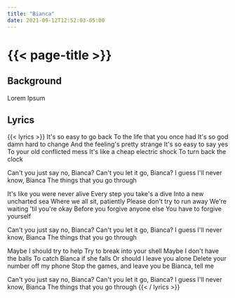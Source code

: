 ```yaml
---
title: "Bianca"
date: 2021-09-12T12:52:03-05:00
---
```

# {{< page-title >}}

## Background
Lorem Ipsum

## Lyrics
{{< lyrics >}}
It's so easy to go back
To the life that you once had
It's so god damn hard to change
And the feeling's pretty strange
It's so easy to say yes
To your old conflicted mess
It's like a cheap electric shock
To turn back the clock

Can't you just say no, Bianca?
Can't you let it go, Bianca?
I guess I'll never know, Bianca
The things that you go through

It's like you were never alive
Every step you take's a dive
Into a new uncharted sea
Where we all sit, patiently
Please don't try to run away
We're waiting 'til you're okay
Before you forgive anyone else
You have to forgive yourself

Can't you just say no, Bianca?
Can't you let it go, Bianca?
I guess I'll never know, Bianca
The things that you go through

Maybe I should try to help
Try to break into your shell
Maybe I don't have the balls
To catch Bianca if she falls
Or should I leave you alone
Delete your number off my phone
Stop the games, and leave you be
Bianca, tell me

Can't you just say no, Bianca?
Can't you let it go, Bianca?
I guess I'll never know, Bianca
The things that you go through
{{< / lyrics >}}

